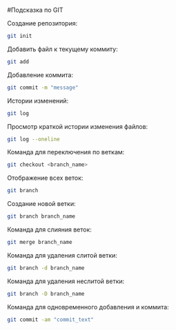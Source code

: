 #Подсказка по GIT

Создание репозитория:
```sh
git init
```
Добавить файл к текущему коммиту:
```sh
git add
```
Добавление коммита:
```sh
git commit -m "message"
```
Истории изменений:
```sh
git log
```
Просмотр краткой истории изменения файлов:
```sh
git log --oneline
```
Команда для переключения по веткам:
```sh
git checkout <branch_name>
```
Отображение всех веток:
```sh
git branch
```
Создание новой ветки:
```sh
git branch branch_name
```
Команда для слияния веток:
```sh
git merge branch_name
```
Команда для удаления слитой ветки:
```sh
git branch -d branch_name
```
Команда для удаления неслитой ветки:
```sh
git branch -D branch_name
```
Команда для одновременного добавления и коммита:
```sh
git commit -am "commit_text"
```